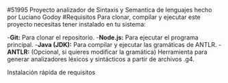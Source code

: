 #51995
Proyecto analizador de Sintaxis y Semantica de lenguajes hecho por Luciano Godoy
#Requisitos
Para clonar, compilar y ejecutar este proyecto necesitas tener instalado en tu sistema:

-**Git:** Para clonar el repositorio.
-**Node.js:** Para ejecutar el programa principal.
-**Java (JDK):** Para compilar y ejecutar las gramáticas de ANTLR.
-**ANTLR:** (Opcional, si quieres modificar la gramática) Herramienta para generar analizadores léxicos y sintácticos a partir de archivos .g4.

Instalación rápida de requisitos
